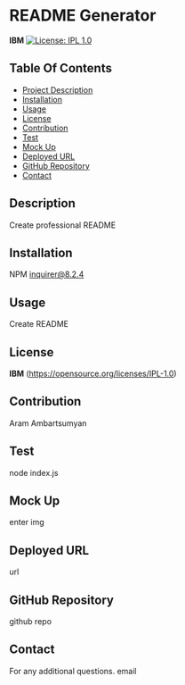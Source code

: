 
  # README Generator
  
  **IBM** [![License: IPL 1.0](https://img.shields.io/badge/License-IPL_1.0-blue.svg)](#license)

  ## Table Of Contents
  * [Project Description](#description)
  * [Installation](#installation)
  * [Usage](#usage)
  * [License](#license)
  * [Contribution](#contribution)
  * [Test](#test)
  * [Mock Up](#mockupimg)
  * [Deployed URL](#deployedURL)
  * [GitHub Repository](#github)
  * [Contact]($email)
  
  ## Description
  Create professional README

  ## Installation
  NPM inquirer@8.2.4

  ## Usage
  Create README

  ## License
  **IBM** (https://opensource.org/licenses/IPL-1.0)

  ## Contribution
  Aram Ambartsumyan

  ## Test
  node index.js

  ## Mock Up
  enter img

  ## Deployed URL
  url

  ## GitHub Repository
  github repo

  ## Contact
  For any additional questions.
  email

